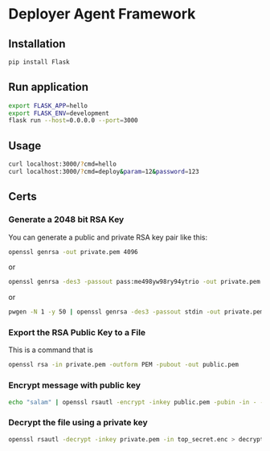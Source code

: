 # Deployer Agent Framework

## Installation

```bash
pip install Flask
```
## Run application
```bash
export FLASK_APP=hello
export FLASK_ENV=development
flask run --host=0.0.0.0 --port=3000
```

## Usage

```bash
curl localhost:3000/?cmd=hello
curl localhost:3000/?cmd=deploy&param=12&password=123
```

## Certs

### Generate a 2048 bit RSA Key
You can generate a public and private RSA key pair like this:
```bash
openssl genrsa -out private.pem 4096
```
or 
```bash
openssl genrsa -des3 -passout pass:me498yw98ry94ytrio -out private.pem 4096
```
or 
```bash
pwgen -N 1 -y 50 | openssl genrsa -des3 -passout stdin -out private.pem 4096
```
### Export the RSA Public Key to a File

This is a command that is

```bash
openssl rsa -in private.pem -outform PEM -pubout -out public.pem
```
### Encrypt message with public key

```bash
echo "salam" | openssl rsautl -encrypt -inkey public.pem -pubin -in - -out top_secret.enc
```

### Decrypt the file using a private key

```bash
openssl rsautl -decrypt -inkey private.pem -in top_secret.enc > decrypted_message.txt
```
